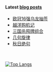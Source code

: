 #### Latest [blog posts](https://King-of-Infinite-Space.github.io)
<!-- BLOG-POST-LIST:START -->
- [欧冠16强乌龙抽签](https://King-of-Infinite-Space.github.io/posts/202112-欧冠16强乌龙抽签.html)
- [越洋购机记](https://King-of-Infinite-Space.github.io/posts/202111-越洋购机记.html)
- [三国杀囤牌组合](https://King-of-Infinite-Space.github.io/posts/202111-三国杀囤牌组合.html)
- [几句旋律](https://King-of-Infinite-Space.github.io/posts/202111-几句旋律.html)
- [秋日绝句](https://King-of-Infinite-Space.github.io/posts/202111-秋日绝句.html)
<!-- BLOG-POST-LIST:END --> 


　<!-- spacing -->

[![Top Langs](https://github-readme-stats.vercel.app/api/top-langs/?username=King-of-Infinite-Space&langs_count=4&layout=compact)](https://github.com/anuraghazra/github-readme-stats)
